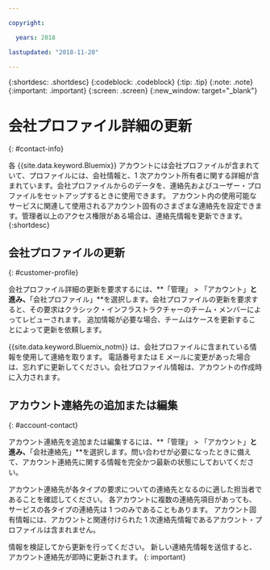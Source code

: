 ```yaml
---

copyright:

  years: 2018

lastupdated: "2018-11-20"

---
```


{:shortdesc: .shortdesc}
{:codeblock: .codeblock}
{:tip: .tip}
{:note: .note}
{:important: .important}
{:screen: .screen}
{:new_window: target="_blank"}


# 会社プロファイル詳細の更新
{: #contact-info}

各 {{site.data.keyword.Bluemix}} アカウントには会社プロファイルが含まれていて、プロファイルには、会社情報と、1 次アカウント所有者に関する詳細が含まれています。会社プロファイルからのデータを、連絡先およびユーザー・プロファイルをセットアップするときに使用できます。 アカウント内の使用可能なサービスに関連して使用されるアカウント固有のさまざまな連絡先を設定できます。管理者以上のアクセス権限がある場合は、連絡先情報を更新できます。
{:shortdesc}

## 会社プロファイルの更新
{: #customer-profile}

会社プロファイル詳細の更新を要求するには、**「管理」 > 「アカウント」**と進み、**「会社プロファイル」**を選択します。会社プロファイルの更新を要求すると、その要求はクラシック・インフラストラクチャーのチーム・メンバーによってレビューされます。 追加情報が必要な場合、チームはケースを更新することによって更新を依頼します。

{{site.data.keyword.Bluemix_notm}} は、会社プロファイルに含まれている情報を使用して連絡を取ります。 電話番号または E メールに変更があった場合は、忘れずに更新してください。会社プロファイル情報は、アカウントの作成時に入力されます。 

## アカウント連絡先の追加または編集
{: #account-contact}

アカウント連絡先を追加または編集するには、**「管理」 > 「アカウント」**と進み、**「会社連絡先」**を選択します。問い合わせが必要になったときに備えて、アカウント連絡先に関する情報を完全かつ最新の状態にしておいてください。 

アカウント連絡先が各タイプの要求についての連絡先となるのに適した担当者であることを確認してください。 各アカウントに複数の連絡先項目があっても、サービスの各タイプの連絡先は 1 つのみであることもあります。 アカウント固有情報には、アカウントと関連付けられた 1 次連絡先情報であるアカウント・プロファイルは含まれません。 

  情報を検証してから更新を行ってください。 新しい連絡先情報を送信すると、アカウント連絡先が即時に更新されます。 
  {: important}

